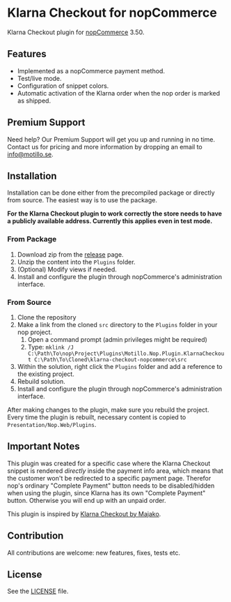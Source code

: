 # Klarna Checkout for nopCommerce

Klarna Checkout plugin for [nopCommerce](http://nopcommerce.codeplex.com/) 3.50.

## Features

- Implemented as a nopCommerce payment method.
- Test/live mode.
- Configuration of snippet colors.
- Automatic activation of the Klarna order when the nop order is marked as shipped.

## Premium Support
 
Need help? Our Premium Support will get you up and running in no time. Contact us for pricing and more information by dropping an email to [info@motillo.se](mailto:info@motillo.se).

## Installation

Installation can be done either from the precompiled package or directly from source. The easiest way is to use the package.

**For the Klarna Checkout plugin to work correctly the store needs to have a publicly available address. Currently this applies even in test mode.**

### From Package

1. Download zip from the [release](https://github.com/Motillo/klarna-checkout-nopcommerce/releases) page.
2. Unzip the content into the `Plugins` folder.
3. (Optional) Modify views if needed.
4. Install and configure the plugin through nopCommerce's administration interface.

### From Source

1. Clone the repository
2. Make a link from the cloned `src` directory to the `Plugins` folder in your nop project.  
    1. Open a command prompt (admin privileges might be required)
    2. Type: `mklink /J C:\Path\To\nop\Project\Plugins\Motillo.Nop.Plugin.KlarnaCheckout C:\Path\To\Cloned\klarna-checkout-nopcommerce\src`
3. Within the solution, right click the `Plugins` folder and add a reference to the existing project.
4. Rebuild solution.
5. Install and configure the plugin through nopCommerce's administration interface.

After making changes to the plugin, make sure you rebuild the project. Every time the plugin is rebuilt, necessary content is copied to `Presentation/Nop.Web/Plugins`.

## Important Notes

This plugin was created for a specific case where the Klarna Checkout snippet is rendered *directly* inside the payment info area,
which means that the customer won't be redirected to a specific payment page. Therefor nop's ordinary "Complete Payment" button needs to be
disabled/hidden when using the plugin, since Klarna has its own "Complete Payment" button. Otherwise you will end up with an unpaid order.

This plugin is inspired by [Klarna Checkout by Majako](https://github.com/martingust/klarna-checkout-nopcommerce).

## Contribution

All contributions are welcome: new features, fixes, tests etc.

## License

See the [LICENSE](LICENSE) file.
